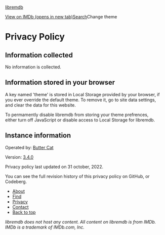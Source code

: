 [libremdb](https://libremdb.catsarch.com/find)

[View on IMDb (opens in new tab)](https://www.imdb.com/)[Search](https://libremdb.catsarch.com/find)Change theme

Privacy Policy
==============

Information collected
---------------------

No information is collected.

Information stored in your browser
----------------------------------

A key named 'theme' is stored in Local Storage provided by your browser, if you ever override the default theme. To remove it, go to site data settings, and clear the data for this website.

To permamently disable libremdb from storing your theme prefrences, either turn off JavaScript or disable access to Local Storage for libremdb.

Instance information
--------------------

Operated by: [Butter Cat](https://catsarch.com/)

Version: [3.4.0](https://github.com/zyachel/libremdb/tree/v3.4.0)

Privacy policy last updated on 31 october, 2022.

You can see the full revision history of this privacy policy on GitHub, or Codeberg.

* [About](https://libremdb.catsarch.com/about)
* [Find](https://libremdb.catsarch.com/find)
* [Privacy](https://libremdb.catsarch.com/privacy)
* [Contact](https://libremdb.catsarch.com/contact)
* [Back to top](#)

_libremdb does not host any content. All content on libremdb is from IMDb. IMDb is a trademark of IMDb.com, Inc._